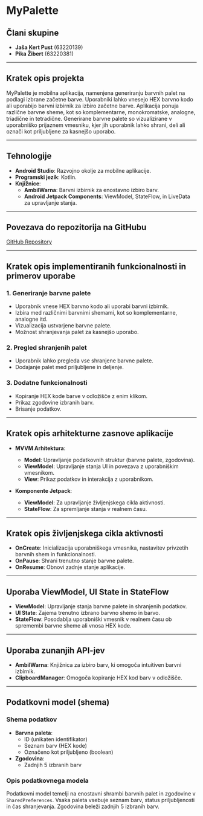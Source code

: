 # MyPalette

## Člani skupine
- **Jaša Kert Pust** (63220139)
- **Pika Žibert** (63220381)

---

## Kratek opis projekta
MyPalette je mobilna aplikacija, namenjena generiranju barvnih palet na podlagi izbrane začetne barve. Uporabniki lahko vnesejo HEX barvno kodo ali uporabijo barvni izbirnik za izbiro začetne barve. Aplikacija ponuja različne barvne sheme, kot so 
komplementarne, monokromatske, analogne, triadične in tetradične. Generirane barvne palete so vizualizirane v uporabniško prijaznem vmesniku, kjer jih uporabnik lahko shrani, deli ali označi kot priljubljene za kasnejšo uporabo. 

---

## Tehnologije
- **Android Studio**: Razvojno okolje za mobilne aplikacije.
- **Programski jezik**: Kotlin.
- **Knjižnice**:
  - **AmbilWarna**: Barvni izbirnik za enostavno izbiro barv.
  - **Android Jetpack Components**: ViewModel, StateFlow, in LiveData za upravljanje stanja.
  
---

## Povezava do repozitorija na GitHubu
[GitHub Repository](https://github.com/pikazibert/EMP)

---

## Kratek opis implementiranih funkcionalnosti in primerov uporabe

### 1. Generiranje barvne palete
- Uporabnik vnese HEX barvno kodo ali uporabi barvni izbirnik.
- Izbira med različnimi barvnimi shemami, kot so komplementarne, analogne itd.
- Vizualizacija ustvarjene barvne palete.
- Možnost shranjevanja palet za kasnejšo uporabo.

### 2. Pregled shranjenih palet
- Uporabnik lahko pregleda vse shranjene barvne palete.
- Dodajanje palet med priljubljene in deljenje.

### 3. Dodatne funkcionalnosti
- Kopiranje HEX kode barve v odložišče z enim klikom.
- Prikaz zgodovine izbranih barv.
- Brisanje podatkov.
  
---

## Kratek opis arhitekturne zasnove aplikacije
- **MVVM Arhitektura**:
  - **Model**: Upravljanje podatkovnih struktur (barvne palete, zgodovina).
  - **ViewModel**: Upravljanje stanja UI in povezava z uporabniškim vmesnikom.
  - **View**: Prikaz podatkov in interakcija z uporabnikom.

- **Komponente Jetpack**:
  - **ViewModel**: Za upravljanje življenjskega cikla aktivnosti.
  - **StateFlow**: Za spremljanje stanja v realnem času.

---

## Kratek opis življenjskega cikla aktivnosti
- **OnCreate**: Inicializacija uporabniškega vmesnika, nastavitev privzetih barvnih shem in funkcionalnosti.
- **OnPause**: Shrani trenutno stanje barvne palete.
- **OnResume**: Obnovi zadnje stanje aplikacije.

---

## Uporaba ViewModel, UI State in StateFlow
- **ViewModel**: Upravljanje stanja barvne palete in shranjenih podatkov.
- **UI State**: Zajema trenutno izbrano barvno shemo in barvo.
- **StateFlow**: Posodablja uporabniški vmesnik v realnem času ob spremembi barvne sheme ali vnosa HEX kode.

---

## Uporaba zunanjih API-jev
- **AmbilWarna**: Knjižnica za izbiro barv, ki omogoča intuitiven barvni izbirnik.
- **ClipboardManager**: Omogoča kopiranje HEX kod barv v odložišče.

---

## Podatkovni model (shema)
### Shema podatkov
- **Barvna paleta**:
  - ID (unikaten identifikator)
  - Seznam barv (HEX kode)
  - Označeno kot priljubljeno (boolean)
- **Zgodovina**:
  - Zadnjih 5 izbranih barv

### Opis podatkovnega modela
Podatkovni model temelji na enostavni shrambi barvnih palet in zgodovine v `SharedPreferences`. Vsaka paleta vsebuje seznam barv, status priljubljenosti in čas shranjevanja. Zgodovina beleži zadnjih 5 izbranih barv.



